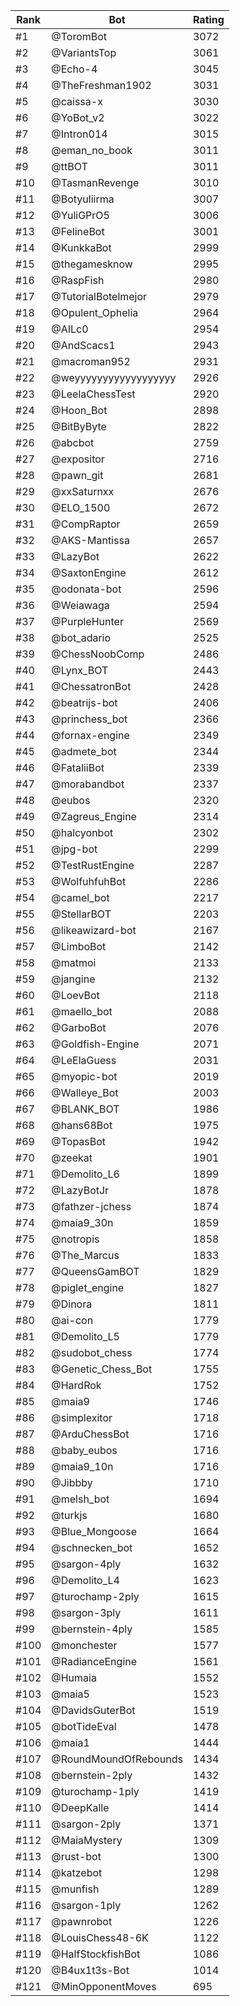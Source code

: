 Rank|Bot|Rating
---|---|---
#1|@ToromBot|3072
#2|@VariantsTop|3061
#3|@Echo-4|3045
#4|@TheFreshman1902|3031
#5|@caissa-x|3030
#6|@YoBot_v2|3022
#7|@Intron014|3015
#8|@eman_no_book|3011
#9|@ttBOT|3011
#10|@TasmanRevenge|3010
#11|@Botyuliirma|3007
#12|@YuliGPrO5|3006
#13|@FelineBot|3001
#14|@KunkkaBot|2999
#15|@thegamesknow|2995
#16|@RaspFish|2980
#17|@TutorialBotelmejor|2979
#18|@Opulent_Ophelia|2964
#19|@AILc0|2954
#20|@AndScacs1|2943
#21|@macroman952|2931
#22|@weyyyyyyyyyyyyyyyyyy|2926
#23|@LeelaChessTest|2920
#24|@Hoon_Bot|2898
#25|@BitByByte|2822
#26|@abcbot|2759
#27|@expositor|2716
#28|@pawn_git|2681
#29|@xxSaturnxx|2676
#30|@ELO_1500|2672
#31|@CompRaptor|2659
#32|@AKS-Mantissa|2657
#33|@LazyBot|2622
#34|@SaxtonEngine|2612
#35|@odonata-bot|2596
#36|@Weiawaga|2594
#37|@PurpleHunter|2569
#38|@bot_adario|2525
#39|@ChessNoobComp|2486
#40|@Lynx_BOT|2443
#41|@ChessatronBot|2428
#42|@beatrijs-bot|2406
#43|@princhess_bot|2366
#44|@fornax-engine|2349
#45|@admete_bot|2344
#46|@FataliiBot|2339
#47|@morabandbot|2337
#48|@eubos|2320
#49|@Zagreus_Engine|2314
#50|@halcyonbot|2302
#51|@jpg-bot|2299
#52|@TestRustEngine|2287
#53|@WolfuhfuhBot|2286
#54|@camel_bot|2217
#55|@StellarBOT|2203
#56|@likeawizard-bot|2167
#57|@LimboBot|2142
#58|@matmoi|2133
#59|@jangine|2132
#60|@LoevBot|2118
#61|@maello_bot|2088
#62|@GarboBot|2076
#63|@Goldfish-Engine|2071
#64|@LeElaGuess|2031
#65|@myopic-bot|2019
#66|@Walleye_Bot|2003
#67|@BLANK_BOT|1986
#68|@hans68Bot|1975
#69|@TopasBot|1942
#70|@zeekat|1901
#71|@Demolito_L6|1899
#72|@LazyBotJr|1878
#73|@fathzer-jchess|1874
#74|@maia9_30n|1859
#75|@notropis|1858
#76|@The_Marcus|1833
#77|@QueensGamBOT|1829
#78|@piglet_engine|1827
#79|@Dinora|1811
#80|@ai-con|1779
#81|@Demolito_L5|1779
#82|@sudobot_chess|1774
#83|@Genetic_Chess_Bot|1755
#84|@HardRok|1752
#85|@maia9|1746
#86|@simplexitor|1718
#87|@ArduChessBot|1716
#88|@baby_eubos|1716
#89|@maia9_10n|1716
#90|@Jibbby|1710
#91|@melsh_bot|1694
#92|@turkjs|1680
#93|@Blue_Mongoose|1664
#94|@schnecken_bot|1652
#95|@sargon-4ply|1632
#96|@Demolito_L4|1623
#97|@turochamp-2ply|1615
#98|@sargon-3ply|1611
#99|@bernstein-4ply|1585
#100|@monchester|1577
#101|@RadianceEngine|1561
#102|@Humaia|1552
#103|@maia5|1523
#104|@DavidsGuterBot|1519
#105|@botTideEval|1478
#106|@maia1|1444
#107|@RoundMoundOfRebounds|1434
#108|@bernstein-2ply|1432
#109|@turochamp-1ply|1419
#110|@DeepKalle|1414
#111|@sargon-2ply|1371
#112|@MaiaMystery|1309
#113|@rust-bot|1300
#114|@katzebot|1298
#115|@munfish|1289
#116|@sargon-1ply|1262
#117|@pawnrobot|1226
#118|@LouisChess48-6K|1122
#119|@HalfStockfishBot|1086
#120|@B4ux1t3s-Bot|1014
#121|@MinOpponentMoves|695

